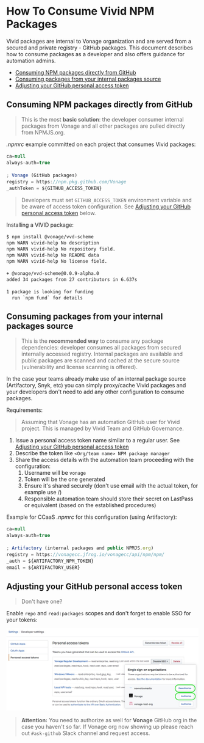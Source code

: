 # How To Consume Vivid NPM Packages

Vivid packages are internal to Vonage organization and are served from a secured and private registry - GitHub packages. This document describes how to consume packages as a developer and also offers guidance for automation admins.

- [Consuming NPM packages directly from GitHub](#consuming-npm-packages-directly-from-github)
- [Consuming packages from your internal packages source](#consuming-packages-from-your-internal-packages-source)
- [Adjusting your GitHub personal access token](#adjusting-your-github-personal-access-token)

## Consuming NPM packages directly from GitHub

> This is the most **basic solution**: the developer consumer internal packages from Vonage and all other packages are pulled directly from NPMJS.org.

_.npmrc_ example committed on each project that consumes Vivid packages:

```javascript
ca=null
always-auth=true

; Vonage (GitHub packages)
registry = https://npm.pkg.github.com/Vonage
_authToken = ${GITHUB_ACCESS_TOKEN}
```

> Developers must set `GITHUB_ACCESS_TOKEN` environment variable and be aware of access token configuration. See [Adjusting your GitHub personal access token](#adjusting-your-github-personal-access-token) below.

Installing a VIVID package:

```shell
$ npm install @vonage/vvd-scheme
npm WARN vivid-help No description
npm WARN vivid-help No repository field.
npm WARN vivid-help No README data
npm WARN vivid-help No license field.

+ @vonage/vvd-scheme@0.0.9-alpha.0
added 34 packages from 27 contributors in 6.637s

1 package is looking for funding
  run `npm fund` for details
```

## Consuming packages from your internal packages source

> This is the **recommended way** to consume any package dependencies: developer consumes all packages from secured internally accessed registry. Internal packages are available and public packages are scanned and cached at the secure source (vulnerability and license scanning is offered).

In the case your teams already make use of an internal package source (Artifactory, Snyk, etc) you can simply proxy/cache Vivid packages and your developers don't need to add any other configuration to consume packages.

Requirements:

> Assuming that Vonage has an automation GitHub user for Vivid project. This is managed by Vivid Team and GitHub Governance.

1. Issue a personal access token name similar to a regular user. See [Adjusting your GitHub personal access token](#adjusting-your-github-personal-access-token)
1. Describe the token like `<Org/team name> NPM package manager`
1. Share the access details with the automation team proceeding with the configuration:
   1. Username will be `vonage`
   2. Token will be the one generated
   3. Ensure it's shared securely (don't use email with the actual token, for example use [](https://onetimesecret.com)/)
   4. Responsible automation team should store their secret on LastPass or equivalent (based on the established procedures)

Example for CCaaS _.npmrc_ for this configuration (using Artifactory):

```javascript
ca=null
always-auth=true

; Artifactory (internal packages and public NPMJS.org)
registry = https://vonagecc.jfrog.io/vonagecc/api/npm/npm/
_auth = ${ARTIFACTORY_NPM_TOKEN}
email = ${ARTIFACTORY_USER}

```

## Adjusting your GitHub personal access token

> Don't have one?

Enable `repo` and `read:packages` scopes and don't forget to enable SSO for your tokens:

![Enable SSO](assets/images/github-sso.jpg)

> **Attention:** You need to authorize as well for **Vonage** GitHub org in the case you haven't so far. If Vonage org now showing up please reach out `#ask-github` Slack channel and request access.